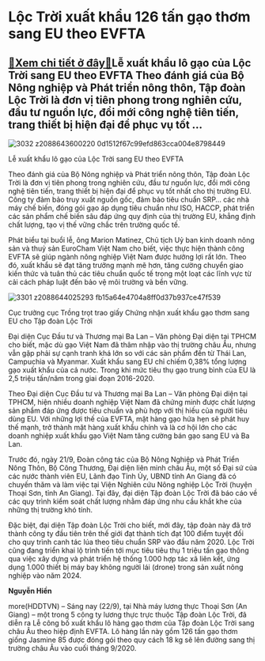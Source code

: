 Lộc Trời xuất khẩu 126 tấn gạo thơm sang EU theo EVFTA
======================================================

[:gift:Xem chi tiết ở đây:gift:](https://hddtvn.com/loc-troi-xuat-khau-126-tan-gao-thom-sang-eu-theo-evfta/)Lễ xuất khẩu lô gạo của Lộc Trời sang EU theo EVFTA Theo đánh giá của Bộ Nông nghiệp và Phát triển nông thôn, Tập đoàn Lộc Trời là đơn vị tiên phong trong nghiên cứu, đầu tư nguồn lực, đổi mới công nghệ tiên tiến, trang thiết bị hiện đại để phục vụ tốt …
-------------------------------------------------------------------------------------------------------------------------------------------------------------------------------------------------------------------------------------------------------------------------





![3032 z2088643600220 0d1512f67c99efd863cca004e8798449](https://hddtvn.com/wp-content/uploads/2021/01/3032_z2088643600220_0d1512f67c99efd863cca004e8798449.jpg "Lễ xuất khẩu lô gạo của Lộc Trời sang EU theo EVFTA")


Lễ xuất khẩu lô gạo của Lộc Trời sang EU theo EVFTA



Theo đánh giá của Bộ Nông nghiệp và Phát triển nông thôn, Tập đoàn Lộc Trời là đơn vị tiên phong trong nghiên cứu, đầu tư nguồn lực, đổi mới công nghệ tiên tiến, trang thiết bị hiện đại để phục vụ tốt nhất cho thị trường EU. Công ty đảm bảo truy xuất nguồn gốc, đảm bảo tiêu chuẩn SRP… các nhà máy chế biến, đóng gói gạo áp dụng tiêu chuẩn như ISO, HACCP, phát triển các sản phẩm chế biến sâu đáp ứng quy định của thị trường EU, khẳng định chất lượng, tạo vị thế vững chắc trên trường quốc tế.


Phát biểu tại buổi lễ, ông Marion Matinez, Chủ tịch Uỷ ban kinh doanh nông sản và thuỷ sản EuroCham Việt Nam cho biết, việc thực hiện thành công EVFTA sẽ giúp ngành nông nghiệp Việt Nam được hưởng lợi rất lớn. Theo đó, xuất khẩu sẽ đạt tăng trưởng mạnh mẽ hơn, tăng cường chuyển giao kiến thức và tuân thủ các tiêu chuẩn quốc tế trong một loạt các lĩnh vực từ cải cách pháp luật đến bảo vệ môi trường và bền vững.





![3301 z2088644025293 fb15a64e4704a8ff0d37b937ce47f539](https://hddtvn.com/wp-content/uploads/2021/01/3301_z2088644025293_fb15a64e4704a8ff0d37b937ce47f539.jpg "Cục trưởng cục Trồng trọt trao giấy Chứng nhận xuất khẩu gạo thơm sang EU cho Tập đoàn Lộc Trời")


Cục trưởng cục Trồng trọt trao giấy Chứng nhận xuất khẩu gạo thơm sang EU cho Tập đoàn Lộc Trời



Đại diện Cục Đầu tư và Thương mại Ba Lan – Văn phòng Đại diện tại TPHCM cho biết, mặc dù gạo Việt Nam đã thâm nhập vào thị trường châu Âu, nhưng vẫn gặp phải sự cạnh tranh khá lớn so với các sản phẩm đến từ Thái Lan, Campuchia và Myanmar. Xuất khẩu sang EU chỉ chiếm 0,38% tổng lượng gạo xuất khẩu của cả nước. Trong khi mức tiêu thụ gạo trung bình của EU là 2,5 triệu tấn/năm trong giai đoạn 2016-2020.


Theo Đại diện Cục Đầu tư và Thương mại Ba Lan – Văn phòng Đại diện tại TPHCM, hiện nhiều doanh nghiệp Việt Nam đã chứng minh được chất lượng sản phẩm đáp ứng được tiêu chuẩn và phù hợp với thị hiếu của người tiêu dùng EU. Với những lợi thế của EVFTA, mặt hàng gạo hứa hẹn sẽ phát huy thế mạnh, trở thành mặt hàng xuất khẩu chính và là cơ hội lớn cho các doanh nghiệp xuất khẩu gạo Việt Nam tăng cường bán gạo sang EU và Ba Lan.


Trước đó, ngày 21/9, Đoàn công tác của Bộ Nông Nghiệp và Phát Triển Nông Thôn, Bộ Công Thương, Đại diện liên minh châu Âu, một số Đại sứ của các nước thành viên EU, Lãnh đạo Tỉnh Ủy, UBND tỉnh An Giang đã có chuyến thăm và làm việc tại Viện Nghiên cứu Nông nghiệp Lộc Trời (huyện Thoại Sơn, tỉnh An Giang). Tại đây, đại diện Tập đoàn Lộc Trời đã báo cáo về các quy trình kiểm soát chất lượng nhằm đáp ứng nhu cầu khắt khe của những thị trường khó tính.


Đặc biệt, đại diện Tập đoàn Lộc Trời cho biết, mới đây, tập đoàn này đã trở thành công ty đầu tiên trên thế giới đạt thành tích đạt 100 điểm tuyệt đối cho quy trình canh tác lúa theo tiêu chuẩn SRP vào đầu năm 2020. Lộc Trời cũng đang triển khai lộ trình tiến tới mục tiêu tiêu thụ 1 triệu tấn gạo thông qua việc xây dựng và phát triển hệ thống 1.000 hợp tác xã liên kết, ứng dụng 1.000 thiết bị máy bay không người lái (drone) trong sản xuất nông nghiệp vào năm 2024.




**Nguyễn Hiền**



more(HDDTVN) – Sáng nay (22/9), tại Nhà máy lương thực Thoại Sơn (An Giang) – một trong 5 công ty lương thực trực thuộc Tập đoàn Lộc Trời, đã diễn ra Lễ công bố xuất khẩu lô hàng gạo thơm của Tập đoàn Lộc Trời sang châu Âu theo hiệp định EVFTA. Lô hàng lần này gồm 126 tấn gạo thơm giống Jasmine 85 được đóng gói theo quy cách 18 kg sẽ lên đường sang thị trường châu Âu vào cuối tháng 9/2020.

